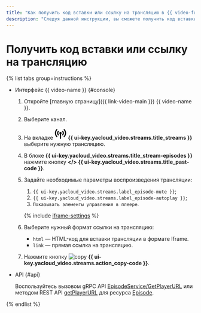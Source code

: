 ```yaml
---
title: "Как получить код вставки или ссылку на трансляцию в {{ video-full-name }}"
description: "Следуя данной инструкции, вы сможете получить код вставки или ссылку на трансляцию {{ video-full-name }}."
---
```


# Получить код вставки или ссылку на трансляцию

{% list tabs group=instructions %}

- Интерфейс {{ video-name }} {#console}

  1. Откройте [главную страницу]({{ link-video-main }}) {{ video-name }}.
  1. Выберите канал.
  1. На вкладке ![image](../../../_assets/console-icons/antenna-signal.svg) **{{ ui-key.yacloud_video.streams.title_streams }}** выберите нужную трансляцию.
  1. В блоке **{{ ui-key.yacloud_video.streams.title_stream-episodes }}** нажмите кнопку **</> {{ ui-key.yacloud_video.streams.title_past-code }}**.

  1. Задайте необходимые параметры воспроизведения трансляции:

      1. `{{ ui-key.yacloud_video.streams.label_episode-mute }}`;
      1. `{{ ui-key.yacloud_video.streams.label_episode-autoplay }}`;
      1. `Показывать элементы управления в плеере`.

      {% include [iframe-settings](../../../_includes/video/iframe-settings.md) %}

  1. Выберите нужный формат ссылки на трансляцию:

      * `html` — HTML-код для вставки трансляции в формате Iframe.
      * `link` — прямая ссылка на трансляцию.

  1. Нажмите кнопку ![copy](../../../_assets/console-icons/copy.svg) **{{ ui-key.yacloud_video.streams.action_copy-code }}**.

- API {#api}

  Воспользуйтесь вызовом gRPC API [EpisodeService/GetPlayerURL](../../api-ref/grpc/episode_service.md#GetPlayerURL) или методом REST API [getPlayerURL](../../api-ref/Episode/getPlayerURL.md) для ресурса [Episode](../../api-ref/Video/index.md).

{% endlist %}